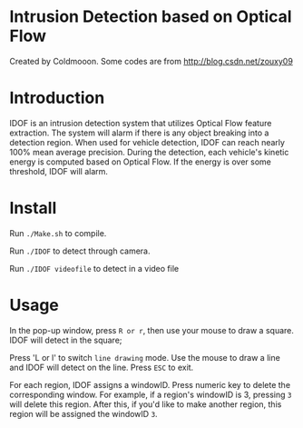 Intrusion Detection based on Optical Flow
===========================

Created by Coldmooon. Some codes are from http://blog.csdn.net/zouxy09

# Introduction

IDOF is an intrusion detection system that utilizes Optical Flow feature extraction. The system will alarm if there is any object breaking into a detection region. When used for vehicle detection, IDOF can reach nearly 100% mean average precision. During the detection, each vehicle's kinetic energy is computed based on Optical Flow. If the energy is over some threshold, IDOF will alarm.

# Install

Run `./Make.sh` to compile.

Run `./IDOF` to detect through camera.

Run `./IDOF videofile` to detect in a video file  

# Usage

In the pop-up window, press `R or r`, then use your mouse to draw a square. IDOF will detect in the square;

Press 'L or l' to switch `line drawing` mode. Use the mouse to draw a line and IDOF will detect on the line. Press `ESC` to exit.

For each region, IDOF assigns a windowID. Press numeric key to delete the corresponding window. 
For example, if a region's windowID is 3, pressing `3` will delete this region. After this, 
if you'd like to make another region, this region will be assigned the windowID `3`.